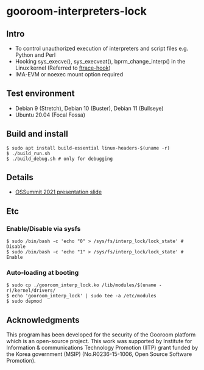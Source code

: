 # gooroom-interpreters-lock

## Intro
- To control unauthorized execution of interpreters and script files e.g. Python and Perl
- Hooking sys_execve(), sys_execveat(), bprm_change_interp() in the Linux kernel (Referred to [ftrace-hook](https://github.com/ilammy/ftrace-hook))
- IMA-EVM or noexec mount option required

## Test environment
- Debian 9 (Stretch), Debian 10 (Buster), Debian 11 (Bullseye)
- Ubuntu 20.04 (Focal Fossa)

## Build and install
	$ sudo apt install build-essential linux-headers-$(uname -r) 
	$ ./build_run.sh
	$ ./build_debug.sh # only for debugging

## Details
- [OSSummit 2021 presentation slide](https://sched.co/lAVZ)

## Etc
### Enable/Disable via sysfs
	$ sudo /bin/bash -c 'echo "0" > /sys/fs/interp_lock/lock_state' # Disable
	$ sudo /bin/bash -c 'echo "1" > /sys/fs/interp_lock/lock_state' # Enable

### Auto-loading at booting
	$ sudo cp ./gooroom_interp_lock.ko /lib/modules/$(uname -r)/kernel/drivers/
	$ echo 'gooroom_interp_lock' | sudo tee -a /etc/modules
	$ sudo depmod

## Acknowledgments
This program has been developed for the security of the Gooroom platform which is an open-source project. This work was supported by Institute for Information & communications Technology Promotion (IITP) grant funded by the Korea government (MSIP) (No.R0236-15-1006, Open Source Software Promotion).
